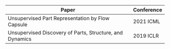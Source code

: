 | Paper                                                                                        | Conference      |
| -------------------------------------------------------------------------------------------- | --------------- |
| Unsupervised Part Representation by Flow Capsule                                             | 2021 ICML       |
| Unsupervised Discovery of Parts, Structure, and Dynamics                                     | 2019 ICLR       |